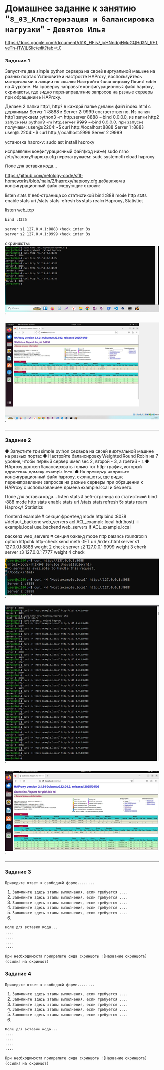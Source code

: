 # Домашнее задание к занятию "`8_03_Кластеризация и балансировка нагрузки`" - `Девятов Илья`

https://docs.google.com/document/d/1K_HFis7_joHNndpjEMuGQHdSN_RFTveTh-iTWjLSIic/edit?tab=t.0


### Задание 1
Запустите два simple python сервера на своей виртуальной машине на разных портах
Установите и настройте HAProxy, воспользуйтесь материалами к лекции по ссылке
Настройте балансировку Round-robin на 4 уровне.
На проверку направьте конфигурационный файл haproxy, скриншоты, где видно перенаправление запросов на разные серверы при обращении к HAProxy.

Делаем 2 папки http1, http2 в каждой папке делаем файл index.html с держимым Server 1 :8888 и Server 2: 9999 соответственно. 
Из папки http1 запускаем python3 -m http.server 8888 --bind 0.0.0.0, из папки http2 запускаем python3 -m http.server 9999 --bind 0.0.0.0.
при запуске  получаем:
user@u2204:~$ curl http://localhost:8888
Server 1 :8888
user@u2204:~$ curl http://localhost:9999
Server 2 :9999

установка haproxy:
sudo apt  install haproxy

исправляем конфигурационный файл(код ниже)
sudo nano /etc/haproxy/haproxy.cfg
перезагружаем:
sudo systemctl reload haproxy



Поле для вставки кода...

https://github.com/netology-code/sflt-homeworks/blob/main/2/haproxy/haproxy.cfg
добавляем в конфигурационный файл следующие строки:

listen stats  # веб-страница со статистикой
        bind                    :888
        mode                    http
        stats                   enable
        stats uri               /stats
        stats refresh           5s
        stats realm             Haproxy\ Statistics


listen web_tcp

	bind :1325

	server s1 127.0.0.1:8888 check inter 3s
	server s2 127.0.0.1:9999 check inter 3s


скриншоты:
![тестирование](https://github.com/texnoman1/netology1/blob/main/8_03/images/1.jpg)`

![статистика](https://github.com/texnoman1/netology1/blob/main/8_03/images/2.jpg)`


---

### Задание 2

●	Запустите три simple python сервера на своей виртуальной машине на разных портах
●	Настройте балансировку Weighted Round Robin на 7 уровне, чтобы первый сервер имел вес 2, второй - 3, а третий - 4
●	HAproxy должен балансировать только тот http-трафик, который адресован домену example.local
●	На проверку направьте конфигурационный файл haproxy, скриншоты, где видно перенаправление запросов на разные серверы при обращении к HAProxy c использованием домена example.local и без него.


Поле для вставки кода...
listen stats  # веб-страница со статистикой
        bind                    :888
        mode                    http
        stats                   enable
        stats uri               /stats
        stats refresh           5s
        stats realm             Haproxy\ Statistics

frontend example  # секция фронтенд
        mode http
        bind :8088
        #default_backend web_servers
	acl ACL_example.local hdr(host) -i example.local
	use_backend web_servers if ACL_example.local

backend web_servers    # секция бэкенд
        mode http
        balance roundrobin
        option httpchk
        http-check send meth GET uri /index.html
        server s1 127.0.0.1:8888 weight 2 check
        server s2 127.0.0.1:9999 weight 3 check
        server s3 127.0.0.1:7777 weight 4 check



![HAProxy без использования домена example.local](https://github.com/texnoman1/netology1/blob/main/8_03/images/3.jpg)'


![HAProxy c использованием домена example.local](https://github.com/texnoman1/netology1/blob/main/8_03/images/4.jpg)`

![статистика](https://github.com/texnoman1/netology1/blob/main/8_03/images/6.jpg)`


---

### Задание 3

`Приведите ответ в свободной форме........`

1. `Заполните здесь этапы выполнения, если требуется ....`
2. `Заполните здесь этапы выполнения, если требуется ....`
3. `Заполните здесь этапы выполнения, если требуется ....`
4. `Заполните здесь этапы выполнения, если требуется ....`
5. `Заполните здесь этапы выполнения, если требуется ....`
6. 

```
Поле для вставки кода...
....
....
....
....
```

`При необходимости прикрепитe сюда скриншоты
![Название скриншота](ссылка на скриншот)`

### Задание 4

`Приведите ответ в свободной форме........`

1. `Заполните здесь этапы выполнения, если требуется ....`
2. `Заполните здесь этапы выполнения, если требуется ....`
3. `Заполните здесь этапы выполнения, если требуется ....`
4. `Заполните здесь этапы выполнения, если требуется ....`
5. `Заполните здесь этапы выполнения, если требуется ....`
6. 

```
Поле для вставки кода...
....
....
....
....
```

`При необходимости прикрепитe сюда скриншоты
![Название скриншота](ссылка на скриншот)`
